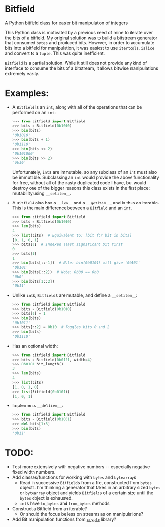 # Bitfield
A Python bitfield class for easier bit manipulation of integers

This Python class is motivated by a previous need of mine to iterate over the bits of a bitfield. My original solution was to build a bitstream generator that consumed `bytes` and produced bits. However, in order to accumulate bits into a bitfield for manipulation, it was easiest to use `itertools.islice` and convert to a `tuple`. This was quite inefficient.

`Bitfield` is a partial solution. While it still does not provide any kind of interface to consume the bits of a bitstream, it allows bitwise manipulations extremely easily.

# Examples:
* A `Bitfield` is an `int`, along with all of the operations that can be performed on an `int`:
    ```python
    >>> from bitfield import Bitfield
    >>> bits = Bitfield(0b1010)
    >>> bin(bits)
    '0b1010'
    >>> bin(bits + 1)
    '0b1110'
    >>> bin(bits << 2)
    '0b101000'
    >>> bin(bits >> 2)
    '0b10'
    ```

    Unfortunately, `int`s are immutable, so any subclass of an `int` must also be immutable. Subclassing an `int` would provide the above functionality for free, without all of the nasty duplicated code I have, but would destroy one of the bigger reasons this class exists in the first place: mutability using `__setitem__`.
* A `Bitfield` also has a `__len__` and a `__getitem__`, and is thus an iterable. This is the main difference between a `Bitfield` and an `int`.
    ```python
    >>> from bitfield import Bitfield
    >>> bits = Bitfield(0b1010)
    >>> len(bits)
    4
    >>> list(bits)  # Equivalent to: [bit for bit in bits]
    [0, 1, 0, 1]
    >>> bits[0]  # Indexed least significant bit first
    0
    >>> bits[1]
    1
    >>> bin(bits[::-1])  # Note: bin(0b0101) will give '0b101'
    '0b101'
    >>> bin(bits[::2])  # Note: 0b00 == 0b0
    '0b0'
    >>> bin(bits[1::2])
    '0b11'
    ```
* Unlike `int`s, `Bitfield`s are mutable, and define a `__setitem__`:
    ```python
    >>> from bitfield import Bitfield
    >>> bits = Bitfield(0b1010)
    >>> bits[0] = 1
    >>> bin(bits)
    '0b1011'
    >>> bits[::2] = 0b10  # Toggles bits 0 and 2
    >>> bin(bits)
    '0b1110'
    ```
* Has an optional width:
    ```python
    >>> from bitfield import Bitfield
    >>> bits = Bitfield(0b0101, width=4)
    >>> 0b0101.bit_length()
    3
    >>> len(bits)
    4
    >>> list(bits)
    [1, 0, 1, 0]
    >>> list(Bitfield(0b0101))
    [1, 0, 1]
    ```
* Implements `__delitem__`:
    ```python
    >>> from bitfield import Bitfield
    >>> bits = Bitfield(0b1001)
    >>> del bits[1:3]
    >>> bin(bits)
    '0b11'
    ```

# TODO:
* Test more extensively with negative numbers -- especially negative fixed width numbers.
* Add classes/functions for working with `bytes` and `bytearray`s
    - Read in successive `Bitfield`s from a file, constructed from `bytes` objects. I'm thinking a generator that takes in an arbitrary sized `bytes` or `bytearray` object and yields `Bitfield`s of a certain size until the `bytes` object is exhausted.
    - `int`s have `to_bytes` and `from_bytes` methods
* Construct a Bitfield from an iterable?
    - Or should the focus be less on streams as on manipulations?
* Add Bit manipulation functions from [`crypto`](https://github.com/Notgnoshi/cryptography) library?
